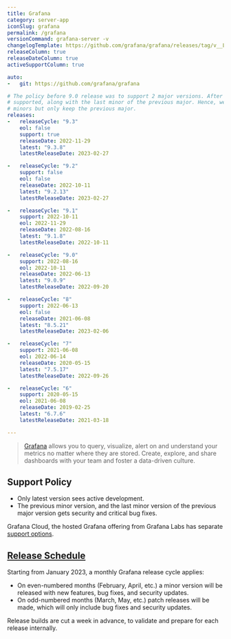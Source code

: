 ```yaml
---
title: Grafana
category: server-app
iconSlug: grafana
permalink: /grafana
versionCommand: grafana-server -v
changelogTemplate: https://github.com/grafana/grafana/releases/tag/v__LATEST__
releaseColumn: true
releaseDateColumn: true
activeSupportColumn: true

auto:
-   git: https://github.com/grafana/grafana

# The policy before 9.0 release was to support 2 major versions. After 9.0, 2 latest minors are
# supported, along with the last minor of the previous major. Hence, we break the latest series into
# minors but only keep the previous major.
releases:
-   releaseCycle: "9.3"
    eol: false
    support: true
    releaseDate: 2022-11-29
    latest: "9.3.8"
    latestReleaseDate: 2023-02-27

-   releaseCycle: "9.2"
    support: false
    eol: false
    releaseDate: 2022-10-11
    latest: "9.2.13"
    latestReleaseDate: 2023-02-27

-   releaseCycle: "9.1"
    support: 2022-10-11
    eol: 2022-11-29
    releaseDate: 2022-08-16
    latest: "9.1.8"
    latestReleaseDate: 2022-10-11

-   releaseCycle: "9.0"
    support: 2022-08-16
    eol: 2022-10-11
    releaseDate: 2022-06-13
    latest: "9.0.9"
    latestReleaseDate: 2022-09-20

-   releaseCycle: "8"
    support: 2022-06-13
    eol: false
    releaseDate: 2021-06-08
    latest: "8.5.21"
    latestReleaseDate: 2023-02-06

-   releaseCycle: "7"
    support: 2021-06-08
    eol: 2022-06-14
    releaseDate: 2020-05-15
    latest: "7.5.17"
    latestReleaseDate: 2022-09-26

-   releaseCycle: "6"
    support: 2020-05-15
    eol: 2021-06-08
    releaseDate: 2019-02-25
    latest: "6.7.6"
    latestReleaseDate: 2021-03-18

---
```


> [Grafana](https://grafana.com/grafana/) allows you to query, visualize, alert on and understand
> your metrics no matter where they are stored. Create, explore, and share dashboards with your team
> and foster a data-driven culture.

## Support Policy

- Only latest version sees active development.
- The previous minor version, and the last minor version of the previous major version gets security
  and critical bug fixes.

Grafana Cloud, the hosted Grafana offering from Grafana Labs has separate
[support options](https://grafana.com/docs/grafana-cloud/account-management/support/).

## [Release Schedule](https://grafana.com/blog/2022/12/13/grafana-releases-new-2023-release-schedule/)

Starting from January 2023, a monthly Grafana release cycle applies:

- On even-numbered months (February, April, etc.) a minor version will be released with new
  features, bug fixes, and security updates.
- On odd-numbered months (March, May, etc.) patch releases will be made, which will only include bug
  fixes and security updates.

Release builds are cut a week in advance, to validate and prepare for each release internally.
